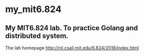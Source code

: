 # my_mit6.824

## My MIT6.824 lab. To practice Golang and distributed system.

The lab homepage
  http://nil.csail.mit.edu/6.824/2018/index.html
